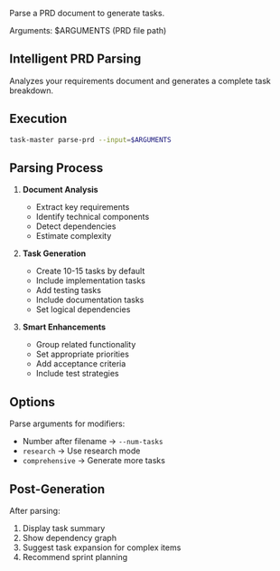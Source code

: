 Parse a PRD document to generate tasks.

Arguments: $ARGUMENTS (PRD file path)

## Intelligent PRD Parsing

Analyzes your requirements document and generates a complete task breakdown.

## Execution

```bash
task-master parse-prd --input=$ARGUMENTS
```

## Parsing Process

1. **Document Analysis**

   - Extract key requirements
   - Identify technical components
   - Detect dependencies
   - Estimate complexity

2. **Task Generation**

   - Create 10-15 tasks by default
   - Include implementation tasks
   - Add testing tasks
   - Include documentation tasks
   - Set logical dependencies

3. **Smart Enhancements**
   - Group related functionality
   - Set appropriate priorities
   - Add acceptance criteria
   - Include test strategies

## Options

Parse arguments for modifiers:

- Number after filename → `--num-tasks`
- `research` → Use research mode
- `comprehensive` → Generate more tasks

## Post-Generation

After parsing:

1. Display task summary
2. Show dependency graph
3. Suggest task expansion for complex items
4. Recommend sprint planning
